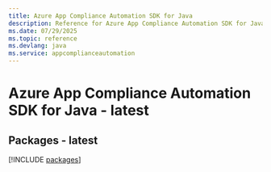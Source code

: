 ```yaml
---
title: Azure App Compliance Automation SDK for Java
description: Reference for Azure App Compliance Automation SDK for Java
ms.date: 07/29/2025
ms.topic: reference
ms.devlang: java
ms.service: appcomplianceautomation
---
```

# Azure App Compliance Automation SDK for Java - latest
## Packages - latest
[!INCLUDE [packages](app-compliance-automation-index.md)]